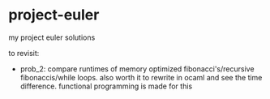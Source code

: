 # project-euler
my project euler solutions 

to revisit: 
- prob_2: compare runtimes of memory optimized fibonacci's/recursive fibonaccis/while loops. also worth it to rewrite in ocaml and see the time difference. functional programming is made for this 

